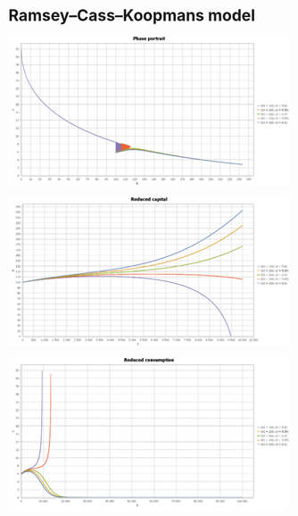 # Ramsey–Cass–Koopmans model

![](https://github.com/rlog58/economic-dynamics/blob/main/src/main/java/model/ramseycasskoopmans/Phase%20portrait.png)

![](https://github.com/rlog58/economic-dynamics/blob/main/src/main/java/model/ramseycasskoopmans/Reduced%20capital.png)

![](https://github.com/rlog58/economic-dynamics/blob/main/src/main/java/model/ramseycasskoopmans/Reduced%20consumption.png)
